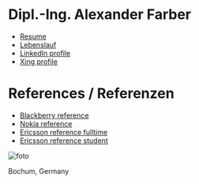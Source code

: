 Dipl.-Ing. Alexander Farber
==========

- [Resume](Farber-English.pdf)
- [Lebenslauf](Farber-Deutsch.pdf)
- [LinkedIn profile](https://www.linkedin.com/pub/alexander-farber/9/795/711)
- [Xing profile](https://www.xing.com/profile/Alexander_Farber)

References / Referenzen
==========

- [Blackberry reference](https://afarber.de/Farber-Blackberry.pdf)
- [Nokia reference](https://afarber.de/Farber-Nokia-Fulltime.pdf)
- [Ericsson reference fulltime](https://afarber.de/Farber-Ericsson-Fulltime.pdf)
- [Ericsson reference student](https://afarber.de/Farber-Ericsson-Parttime.pdf)

![foto](https://raw.github.com/afarber/alexander-farber/master/images/farber.jpg)

Bochum, Germany
